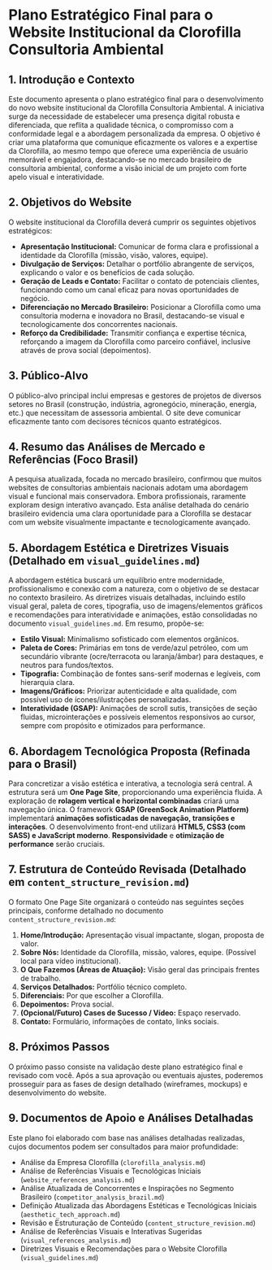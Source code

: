 # Plano Estratégico Final para o Website Institucional da Clorofilla Consultoria Ambiental

## 1. Introdução e Contexto

Este documento apresenta o plano estratégico final para o desenvolvimento do novo website institucional da Clorofilla Consultoria Ambiental. A iniciativa surge da necessidade de estabelecer uma presença digital robusta e diferenciada, que reflita a qualidade técnica, o compromisso com a conformidade legal e a abordagem personalizada da empresa. O objetivo é criar uma plataforma que comunique eficazmente os valores e a expertise da Clorofilla, ao mesmo tempo que oferece uma experiência de usuário memorável e engajadora, destacando-se no mercado brasileiro de consultoria ambiental, conforme a visão inicial de um projeto com forte apelo visual e interatividade.

## 2. Objetivos do Website

O website institucional da Clorofilla deverá cumprir os seguintes objetivos estratégicos:

*   **Apresentação Institucional:** Comunicar de forma clara e profissional a identidade da Clorofilla (missão, visão, valores, equipe).
*   **Divulgação de Serviços:** Detalhar o portfólio abrangente de serviços, explicando o valor e os benefícios de cada solução.
*   **Geração de Leads e Contato:** Facilitar o contato de potenciais clientes, funcionando como um canal eficaz para novas oportunidades de negócio.
*   **Diferenciação no Mercado Brasileiro:** Posicionar a Clorofilla como uma consultoria moderna e inovadora no Brasil, destacando-se visual e tecnologicamente dos concorrentes nacionais.
*   **Reforço da Credibilidade:** Transmitir confiança e expertise técnica, reforçando a imagem da Clorofilla como parceiro confiável, inclusive através de prova social (depoimentos).

## 3. Público-Alvo

O público-alvo principal inclui empresas e gestores de projetos de diversos setores no Brasil (construção, indústria, agronegócio, mineração, energia, etc.) que necessitam de assessoria ambiental. O site deve comunicar eficazmente tanto com decisores técnicos quanto estratégicos.

## 4. Resumo das Análises de Mercado e Referências (Foco Brasil)

A pesquisa atualizada, focada no mercado brasileiro, confirmou que muitos websites de consultorias ambientais nacionais adotam uma abordagem visual e funcional mais conservadora. Embora profissionais, raramente exploram design interativo avançado. Esta análise detalhada do cenário brasileiro evidencia uma clara oportunidade para a Clorofilla se destacar com um website visualmente impactante e tecnologicamente avançado.

## 5. Abordagem Estética e Diretrizes Visuais (Detalhado em `visual_guidelines.md`)

A abordagem estética buscará um equilíbrio entre modernidade, profissionalismo e conexão com a natureza, com o objetivo de se destacar no contexto brasileiro. As diretrizes visuais detalhadas, incluindo estilo visual geral, paleta de cores, tipografia, uso de imagens/elementos gráficos e recomendações para interatividade e animações, estão consolidadas no documento `visual_guidelines.md`. Em resumo, propõe-se:

*   **Estilo Visual:** Minimalismo sofisticado com elementos orgânicos.
*   **Paleta de Cores:** Primárias em tons de verde/azul petróleo, com um secundário vibrante (ocre/terracota ou laranja/âmbar) para destaques, e neutros para fundos/textos.
*   **Tipografia:** Combinação de fontes sans-serif modernas e legíveis, com hierarquia clara.
*   **Imagens/Gráficos:** Priorizar autenticidade e alta qualidade, com possível uso de ícones/ilustrações personalizadas.
*   **Interatividade (GSAP):** Animações de scroll sutis, transições de seção fluidas, microinterações e possíveis elementos responsivos ao cursor, sempre com propósito e otimizados para performance.

## 6. Abordagem Tecnológica Proposta (Refinada para o Brasil)

Para concretizar a visão estética e interativa, a tecnologia será central. A estrutura será um **One Page Site**, proporcionando uma experiência fluida. A exploração de **rolagem vertical e horizontal combinadas** criará uma navegação única. O framework **GSAP (GreenSock Animation Platform)** implementará **animações sofisticadas de navegação, transições e interações**. O desenvolvimento front-end utilizará **HTML5, CSS3 (com SASS) e JavaScript moderno**. **Responsividade** e **otimização de performance** serão cruciais.

## 7. Estrutura de Conteúdo Revisada (Detalhado em `content_structure_revision.md`)

O formato One Page Site organizará o conteúdo nas seguintes seções principais, conforme detalhado no documento `content_structure_revision.md`:

1.  **Home/Introdução:** Apresentação visual impactante, slogan, proposta de valor.
2.  **Sobre Nós:** Identidade da Clorofilla, missão, valores, equipe. (Possível local para vídeo institucional).
3.  **O Que Fazemos (Áreas de Atuação):** Visão geral das principais frentes de trabalho.
4.  **Serviços Detalhados:** Portfólio técnico completo.
5.  **Diferenciais:** Por que escolher a Clorofilla.
6.  **Depoimentos:** Prova social.
7.  **(Opcional/Futuro) Cases de Sucesso / Vídeo:** Espaço reservado.
8.  **Contato:** Formulário, informações de contato, links sociais.

## 8. Próximos Passos

O próximo passo consiste na validação deste plano estratégico final e revisado com você. Após a sua aprovação ou eventuais ajustes, poderemos prosseguir para as fases de design detalhado (wireframes, mockups) e desenvolvimento do website.

## 9. Documentos de Apoio e Análises Detalhadas

Este plano foi elaborado com base nas análises detalhadas realizadas, cujos documentos podem ser consultados para maior profundidade:

*   Análise da Empresa Clorofilla (`clorofilla_analysis.md`)
*   Análise de Referências Visuais e Tecnológicas Iniciais (`website_references_analysis.md`)
*   Análise Atualizada de Concorrentes e Inspirações no Segmento Brasileiro (`competitor_analysis_brazil.md`)
*   Definição Atualizada das Abordagens Estéticas e Tecnológicas Iniciais (`aesthetic_tech_approach.md`)
*   Revisão e Estruturação de Conteúdo (`content_structure_revision.md`)
*   Análise de Referências Visuais e Interativas Sugeridas (`visual_references_analysis.md`)
*   Diretrizes Visuais e Recomendações para o Website Clorofilla (`visual_guidelines.md`)
